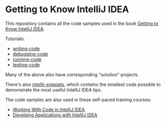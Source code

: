 # Getting to Know IntelliJ IDEA

This repository contains all the code samples used in the book [Getting to Know IntelliJ IDEA](https://amzn.to/4dLAHv7).

Tutorials:

 - [writing-code](https://github.com/Getting2KnowIJ/writing-code)
 - [debugging-code](https://github.com/Getting2KnowIJ/debugging-code)
 - [running-code](https://github.com/Getting2KnowIJ/running-code)
 - [testing-code](https://github.com/Getting2KnowIJ/testing-code)

Many of the above also have corresponding "solution" projects.

There's also [intellij-snippets](https://github.com/Getting2KnowIJ/intellij-snippets), which contains the smallest code possible to demonstrate the most useful IntelliJ IDEA tips.

The code samples are also used in these self-paced training courses:

 - [Working With Code in IntelliJ IDEA](https://leanpub.com/c/workingwithcodeinintellijidea)
 - [Develping Applications with IntelliJ IDEA](https://leanpub.com/c/developingapplicationswithintellijidea)
